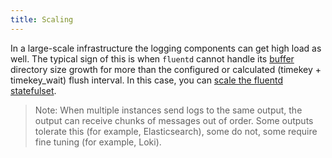 ```yaml
---
title: Scaling
---
```


In a large-scale infrastructure the logging components can get high load as well. The typical sign of this is when `fluentd` cannot handle its [buffer](./plugins/outputs/buffer.md) directory size growth for more than the configured or calculated (timekey + timekey_wait) flush interval. In this case, you can [scale the fluentd statefulset](./crds.md#Scaling).

>Note: When multiple instances send logs to the same output, the output can receive chunks of messages out of order. Some outputs tolerate this (for example, Elasticsearch), some do not, some require fine tuning (for example, Loki).